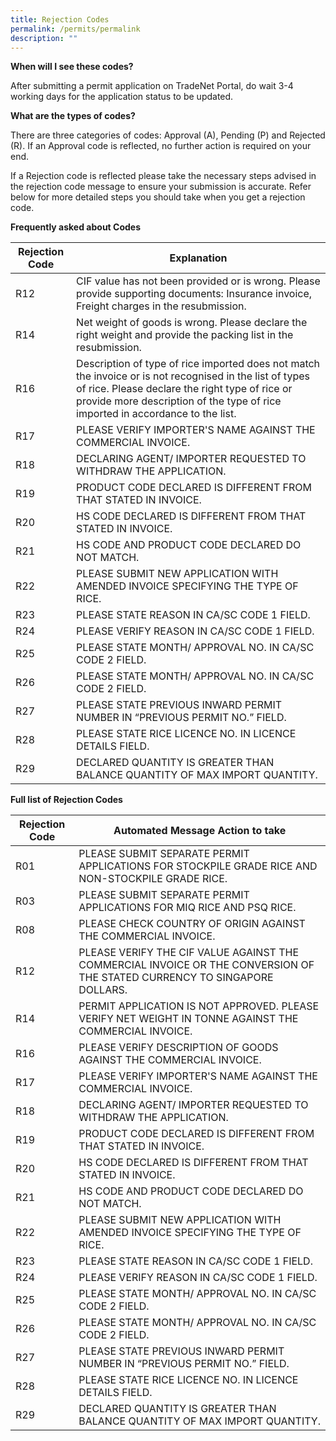 ```yaml
---
title: Rejection Codes
permalink: /permits/permalink
description: ""
---
```

**When will I see these codes?**

After submitting a permit application on TradeNet Portal, do wait 3-4 working days for the application status to be updated. 

**What are the types of codes?**

There are three categories of codes: Approval (A), Pending (P) and Rejected (R). If an Approval code is reflected, no further action is required on your end. 

If a Rejection code is reflected please take the necessary steps advised in the rejection code message to ensure your submission is accurate. Refer below for more detailed steps you should take when you get a rejection code. 

**Frequently asked about Codes**

| Rejection Code | Explanation |
| -------- | -------- |
| R12     | CIF value has not been provided or is wrong. Please provide supporting documents: Insurance invoice, Freight charges in the resubmission.    |
| R14     | Net weight of goods is wrong. Please declare the right weight and provide the packing list in the resubmission.   | 
| R16     | Description of type of rice imported does not match the invoice or is not recognised in the list of types of rice. Please declare the right type of rice or provide more description of the type of rice imported in accordance to the list. | Text     |
| R17     | PLEASE VERIFY IMPORTER'S NAME AGAINST THE COMMERCIAL INVOICE.     | Text     |
| R18     | DECLARING AGENT/ IMPORTER REQUESTED TO WITHDRAW THE APPLICATION.     | Text     |
| R19     | PRODUCT CODE DECLARED IS DIFFERENT FROM THAT STATED IN INVOICE.     | Text     |
| R20    |  HS CODE DECLARED IS DIFFERENT FROM THAT STATED IN INVOICE.     | Text     |
| R21    | HS CODE AND PRODUCT CODE DECLARED DO NOT MATCH.     | Text     |
| R22     | PLEASE SUBMIT NEW APPLICATION WITH AMENDED INVOICE SPECIFYING THE TYPE OF RICE.     | Text     |
| R23     | PLEASE STATE REASON IN CA/SC CODE 1 FIELD.     | Text     |
| R24     | PLEASE VERIFY REASON IN CA/SC CODE 1 FIELD.     | Text     |
| R25     | PLEASE STATE MONTH/ APPROVAL NO. IN CA/SC CODE 2 FIELD.     | Text     |
| R26     | PLEASE STATE MONTH/ APPROVAL NO. IN CA/SC CODE 2 FIELD.     | Text     |
| R27     | PLEASE STATE PREVIOUS INWARD PERMIT NUMBER IN “PREVIOUS PERMIT NO.” FIELD.  | Text     |
| R28    | PLEASE STATE RICE LICENCE NO. IN LICENCE DETAILS FIELD.     | Text     |
| R29     | DECLARED QUANTITY IS GREATER THAN BALANCE QUANTITY OF MAX IMPORT QUANTITY.     | Text     |

**Full list of Rejection Codes**

| Rejection Code | Automated Message Action to take | 
| -------- | -------- | 
| R01     | PLEASE SUBMIT SEPARATE PERMIT APPLICATIONS FOR STOCKPILE GRADE RICE AND NON-STOCKPILE GRADE RICE.   
| R03     | PLEASE SUBMIT SEPARATE PERMIT APPLICATIONS FOR MIQ RICE AND PSQ RICE.    
| R08     |  PLEASE CHECK COUNTRY OF ORIGIN AGAINST THE COMMERCIAL INVOICE.     
| R12     | PLEASE VERIFY THE CIF VALUE AGAINST THE COMMERCIAL INVOICE OR THE CONVERSION OF THE STATED CURRENCY TO SINGAPORE DOLLARS.     
| R14     | PERMIT APPLICATION IS NOT APPROVED. PLEASE VERIFY NET WEIGHT IN TONNE AGAINST THE COMMERCIAL INVOICE.      
| R16     | PLEASE VERIFY DESCRIPTION OF GOODS AGAINST THE COMMERCIAL INVOICE.     
| R17     | PLEASE VERIFY IMPORTER'S NAME AGAINST THE COMMERCIAL INVOICE.     
| R18     | DECLARING AGENT/ IMPORTER REQUESTED TO WITHDRAW THE APPLICATION.    
| R19     | PRODUCT CODE DECLARED IS DIFFERENT FROM THAT STATED IN INVOICE.     
| R20    |  HS CODE DECLARED IS DIFFERENT FROM THAT STATED IN INVOICE.     
| R21    | HS CODE AND PRODUCT CODE DECLARED DO NOT MATCH.     
| R22     | PLEASE SUBMIT NEW APPLICATION WITH AMENDED INVOICE SPECIFYING THE TYPE OF RICE.   
| R23     | PLEASE STATE REASON IN CA/SC CODE 1 FIELD.     
| R24     | PLEASE VERIFY REASON IN CA/SC CODE 1 FIELD.    
| R25     | PLEASE STATE MONTH/ APPROVAL NO. IN CA/SC CODE 2 FIELD.     
| R26     | PLEASE STATE MONTH/ APPROVAL NO. IN CA/SC CODE 2 FIELD.     
| R27     | PLEASE STATE PREVIOUS INWARD PERMIT NUMBER IN “PREVIOUS PERMIT NO.” FIELD. 
| R28    | PLEASE STATE RICE LICENCE NO. IN LICENCE DETAILS FIELD.     
| R29     | DECLARED QUANTITY IS GREATER THAN BALANCE QUANTITY OF MAX IMPORT QUANTITY.